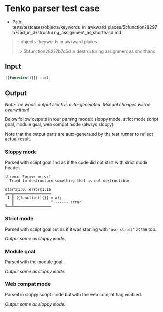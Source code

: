 # Tenko parser test case

- Path: tests/testcases/objects/keywords_in_awkward_places/5bfunction28297b7d5d_in_destructuring_assignment_as_shorthand.md

> :: objects : keywords in awkward places
>
> ::> 5bfunction28297b7d5d in destructuring assignment as shorthand

## Input

`````js
({function(){}} = x);
`````

## Output

_Note: the whole output block is auto-generated. Manual changes will be overwritten!_

Below follow outputs in four parsing modes: sloppy mode, strict mode script goal, module goal, web compat mode (always sloppy).

Note that the output parts are auto-generated by the test runner to reflect actual result.

### Sloppy mode

Parsed with script goal and as if the code did not start with strict mode header.

`````
throws: Parser error!
  Tried to destructure something that is not destructible

start@1:0, error@1:16
╔══╦═════════════════
 1 ║ ({function(){}} = x);
   ║                 ^------- error
╚══╩═════════════════

`````

### Strict mode

Parsed with script goal but as if it was starting with `"use strict"` at the top.

_Output same as sloppy mode._

### Module goal

Parsed with the module goal.

_Output same as sloppy mode._

### Web compat mode

Parsed in sloppy script mode but with the web compat flag enabled.

_Output same as sloppy mode._
